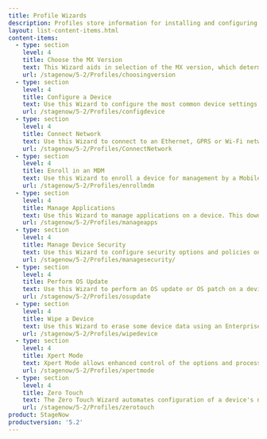 ```yaml
---
title: Profile Wizards
description: Profiles store information for installing and configuring applications and settings of enterprise devices. Wizards simplify Profile creation with prompts for configuring common tasks.
layout: list-content-items.html
content-items:
  - type: section
    level: 4
    title: Choose the MX Version
    text: This Wizard aids in selection of the MX version, which determines the functionality and settings available for selection in the Profile.
    url: /stagenow/5-2/Profiles/choosingversion
  - type: section
    level: 4
    title: Configure a Device
    text: Use this Wizard to configure the most common device settings such as locale, security options, applications, MDM enrollment, and production network settings. 
    url: /stagenow/5-2/Profiles/configdevice
  - type: section
    level: 4
    title: Connect Network
    text: Use this Wizard to connect to an Ethernet, GPRS or Wi-Fi network.
    url: /stagenow/5-2/Profiles/ConnectNetwork
  - type: section
    level: 4
    title: Enroll in an MDM
    text: Use this Wizard to enroll a device for management by a Mobile Device Management system. This downloads, installs, configures and launches an MDM agent, allows connection to a staging and/or production network and can reboot the device.
    url: /stagenow/5-2/Profiles/enrollmdm
  - type: section
    level: 4
    title: Manage Applications
    text: Use this Wizard to manage applications on a device. This downloads, installs, uninstalls and launches any applications. This Wizard also allows connection to a staging and/or production network, installation of licenses, configuration of SimulScan, downloading of data files and rebooting the device.
    url: /stagenow/5-2/Profiles/manageapps
  - type: section
    level: 4
    title: Manage Device Security
    text: Use this Wizard to configure security options and policies on a device, including white- and blacklisting applications, controling screen time-outs and enabling/disabling the SD card, camera, GPRS, Bluetooth, GPS radios or the USB port.
    url: /stagenow/5-2/Profiles/managesecurity/
  - type: section
    level: 4
    title: Perform OS Update
    text: Use this Wizard to perform an OS update or OS patch on a device. This downloads and applies a zip file to the device or applies an zip file that exists on the device. This Wizard also allows connection to a network.
    url: /stagenow/5-2/Profiles/osupdate
  - type: section
    level: 4
    title: Wipe a Device
    text: Use this Wizard to erase some device data using an Enterprise Reset or all data using Factory Reset.
    url: /stagenow/5-2/Profiles/wipedevice
  - type: section
    level: 4
    title: Xpert Mode
    text: Xpert Mode allows enhanced control of the options and processes offered through the Profile Wizards and Setting Types to build custom Profiles. In this mode, the administrator can use any settings and/or Wizards offered in the StageNow tool in any order.
    url: /stagenow/5-2/Profiles/xpertmode
  - type: section
    level: 4
    title: Zero Touch
    text: The Zero Touch Wizard automates configuration of a device's network settings to enable a "factory-fresh" device to connect to the internet for access to Google Zero Touch servers, which perform Device Owner EMM Enrollment with no user interaction.
    url: /stagenow/5-2/Profiles/zerotouch
product: StageNow
productversion: '5.2'
---
```

 















